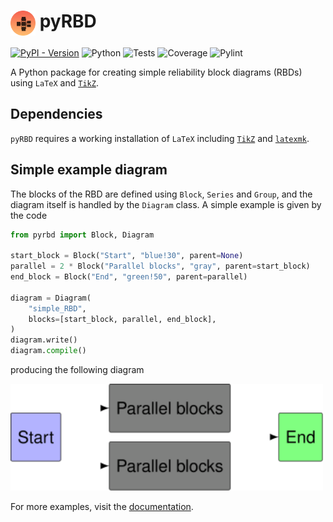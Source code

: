 # <img alt="pyRBDlogo" src="https://raw.githubusercontent.com/hghugdal/pyrbd/23d7f00ca74e8465df3760821488b4bb78df803c/docs/images/logo.svg" width=40 align=top> pyRBD

[![PyPI - Version](https://img.shields.io/pypi/v/pyrbd)](https://pypi.org/project/pyrbd/)
<img alt="Python" src="https://img.shields.io/badge/Python->= 3.10-blue?logo=python&link=None">
<img alt="Tests" src="https://img.shields.io/badge/Tests-Passing-darkgreen?logo=pytest&link=None">
<img alt="Coverage" src="https://img.shields.io/badge/Coverage-100%25-darkgreen?link=None">
<img alt="Pylint" src="https://img.shields.io/badge/Pylint-10%2F10-darkgreen?link=None">

A Python package for creating simple reliability block diagrams (RBDs) using `LaTeX` and [`TikZ`](https://en.wikipedia.org/wiki/PGF/TikZ).

## Dependencies
`pyRBD` requires a working installation of `LaTeX` including [`TikZ`](https://en.wikipedia.org/wiki/PGF/TikZ) and [`latexmk`](https://ctan.org/pkg/latexmk/).

## Simple example diagram
The blocks of the RBD are defined using `Block`, `Series` and `Group`, and the diagram itself is handled by the `Diagram` class. A simple example is given by the code

```python linenums="1"
from pyrbd import Block, Diagram

start_block = Block("Start", "blue!30", parent=None)
parallel = 2 * Block("Parallel blocks", "gray", parent=start_block)
end_block = Block("End", "green!50", parent=parallel)

diagram = Diagram(
    "simple_RBD",
    blocks=[start_block, parallel, end_block],
)
diagram.write()
diagram.compile()
```

producing the following diagram
<div><img src="https://raw.githubusercontent.com/hghugdal/pyrbd/23d7f00ca74e8465df3760821488b4bb78df803c/docs/examples/simple_RBD.svg" width=500/></div>

For more examples, visit the [documentation](https://hghugdal.github.io/pyrbd/).
